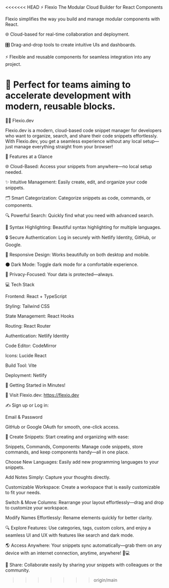 <<<<<<< HEAD
⚡ Flexio
The Modular Cloud Builder for React Components

Flexio simplifies the way you build and manage modular components with React.

🌐 Cloud-based for real-time collaboration and deployment.

🎛️ Drag-and-drop tools to create intuitive UIs and dashboards.

⚡ Flexible and reusable components for seamless integration into any project.

🚀 Perfect for teams aiming to accelerate development with modern, reusable blocks.
=======
👨‍💻 Flexio.dev

Flexio.dev is a modern, cloud-based code snippet manager for developers who want to organize, search, and share their code snippets effortlessly. With Flexio.dev, you get a seamless experience without any local setup—just manage everything straight from your browser!

🚀 Features at a Glance

🌐 Cloud-Based: Access your snippets from anywhere—no local setup needed.

✨ Intuitive Management: Easily create, edit, and organize your code snippets.

🗂️ Smart Categorization: Categorize snippets as code, commands, or components.

🔍 Powerful Search: Quickly find what you need with advanced search.

🎨 Syntax Highlighting: Beautiful syntax highlighting for multiple languages.

🔒 Secure Authentication: Log in securely with Netlify Identity, GitHub, or Google.

📱 Responsive Design: Works beautifully on both desktop and mobile.

🌑 Dark Mode: Toggle dark mode for a comfortable experience.

🔐 Privacy-Focused: Your data is protected—always.

💻 Tech Stack

Frontend: React + TypeScript

Styling: Tailwind CSS

State Management: React Hooks

Routing: React Router

Authentication: Netlify Identity

Code Editor: CodeMirror

Icons: Lucide React

Build Tool: Vite

Deployment: Netlify

🏁 Getting Started in Minutes!

🚀 Visit Flexio.dev: https://flexio.dev

✍️ Sign up or Log in:

Email & Password

 GitHub or  Google OAuth for smooth, one-click access.

📝 Create Snippets: Start creating and organizing with ease:

Snippets, Commands, Components: Manage code snippets, store commands, and keep components handy—all in one place.

Choose New Languages: Easily add new programming languages to your snippets.

Add Notes Simply: Capture your thoughts directly.

Customizable Workspace: Create a workspace that is easily customizable to fit your needs.

Switch & Move Columns: Rearrange your layout effortlessly—drag and drop to customize your workspace.

Modify Names Effortlessly: Rename elements quickly for better clarity.

🔍 Explore Features: Use categories, tags, custom colors, and enjoy a seamless UI and UX with features like search and dark mode.

🌎 Access Anywhere: Your snippets sync automatically—grab them on any device with an internet connection, anytime, anywhere! 🚀💻

🤝 Share: Collaborate easily by sharing your snippets with colleagues or the community.

>>>>>>> origin/main
